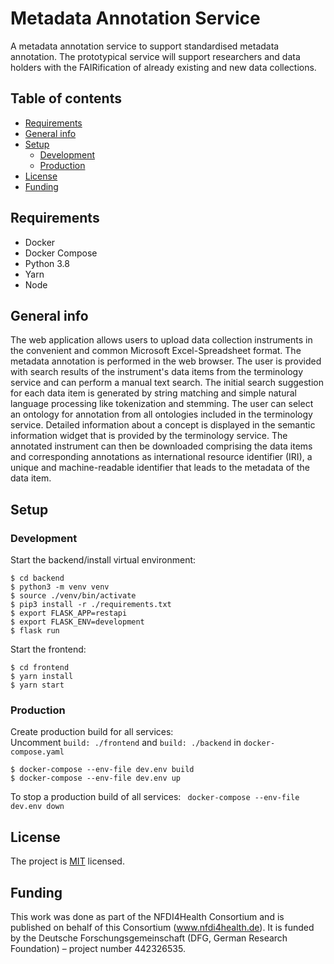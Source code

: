 # Metadata Annotation Service
A metadata annotation service to support standardised metadata 
annotation. The prototypical service will support researchers and data holders 
with the FAIRification of already existing and new data collections. 

## Table of contents
* [Requirements](#requirements)
* [General info](#general-info)
* [Setup](#setup)
  * [Development](#development)
  * [Production](#production)
* [License](#license)
* [Funding](#funding)

## Requirements
* Docker
* Docker Compose
* Python 3.8
* Yarn
* Node

## General info
The web application allows users to upload data collection instruments in the convenient and common Microsoft Excel-Spreadsheet format. The metadata annotation is performed in the web browser. The user is provided with search results of the instrument's data items from the terminology service and can perform a manual text search. The initial search suggestion for each data item is generated by string matching and simple natural language processing like tokenization and stemming. The user can select an ontology for annotation from all ontologies included in the terminology service. Detailed information about a concept is displayed in the semantic information widget that is provided by the terminology service. The annotated instrument can then be downloaded comprising the data items and corresponding annotations as international resource identifier (IRI), a unique and machine-readable identifier that leads to the metadata of the data item.

## Setup

### Development
Start the backend/install virtual environment:
```
$ cd backend
$ python3 -m venv venv 
$ source ./venv/bin/activate
$ pip3 install -r ./requirements.txt 
$ export FLASK_APP=restapi 
$ export FLASK_ENV=development
$ flask run
```
Start the frontend:
```
$ cd frontend
$ yarn install
$ yarn start
```

### Production

Create production build for all services:  
Uncomment `build: ./frontend` and `build: ./backend` in `docker-compose.yaml`

```
$ docker-compose --env-file dev.env build
$ docker-compose --env-file dev.env up
```

To stop a production build of all services:
` docker-compose --env-file dev.env down`

## License
The project is [MIT](LICENSE) licensed.

## Funding
This work was done as part of the NFDI4Health Consortium and is published on behalf of this Consortium (www.nfdi4health.de). 
It is funded by the Deutsche Forschungsgemeinschaft (DFG, German Research Foundation) – project number 442326535.